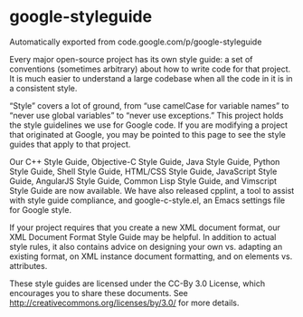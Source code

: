 # google-styleguide
Automatically exported from code.google.com/p/google-styleguide

Every major open-source project has its own style guide: a set of conventions (sometimes arbitrary) about how to write code for that project. It is much easier to understand a large codebase when all the code in it is in a consistent style.

“Style” covers a lot of ground, from “use camelCase for variable names” to “never use global variables” to “never use exceptions.” This project holds the style guidelines we use for Google code. If you are modifying a project that originated at Google, you may be pointed to this page to see the style guides that apply to that project.

Our C++ Style Guide, Objective-C Style Guide, Java Style Guide, Python Style Guide, Shell Style Guide, HTML/CSS Style Guide, JavaScript Style Guide, AngularJS Style Guide, Common Lisp Style Guide, and Vimscript Style Guide are now available. We have also released cpplint, a tool to assist with style guide compliance, and google-c-style.el, an Emacs settings file for Google style.

If your project requires that you create a new XML document format, our XML Document Format Style Guide may be helpful. In addition to actual style rules, it also contains advice on designing your own vs. adapting an existing format, on XML instance document formatting, and on elements vs. attributes.

These style guides are licensed under the CC-By 3.0 License, which encourages you to share these documents. See http://creativecommons.org/licenses/by/3.0/ for more details.
